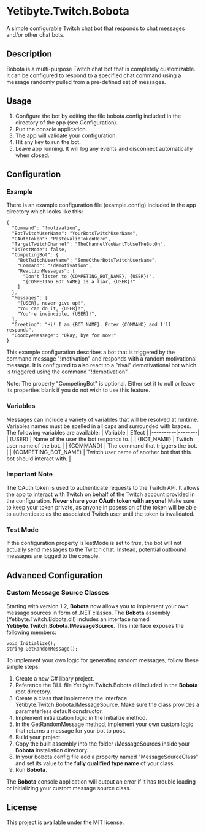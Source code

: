 # Yetibyte.Twitch.Bobota
A simple configurable Twitch chat bot that responds to chat messages and/or other chat bots.

## Description

Bobota is a multi-purpose Twitch chat bot that is completely customizable. It can be configured to respond to a specified chat command using a message randomly pulled from a 
pre-defined set of messages.

## Usage

1. Configure the bot by editing the file bobota.config included in the directory of the app (see Configuration).
2. Run the console application.
3. The app will validate your configuration.
4. Hit any key to run the bot.
5. Leave app running. It will log any events and disconnect automatically when closed.

## Configuration

### Example

There is an example configuration file (example.config) included in the app directory which looks like this:

    {
      "Command": "!motivation",
      "BotTwitchUserName": "YourBotsTwitchUserName",
      "OAuthToken": "PasteValidTokenHere",
      "TargetTwitchChannel": "TheChannelYouWantToUseTheBotOn",
      "IsTestMode": false,
      "CompetingBot": {
        "BotTwitchUserName": "SomeOtherBotsTwitchUserName",
        "Command": "!demotivation",
        "ReactionMessages": [ 
          "Don't listen to {COMPETING_BOT_NAME}, {USER}!", 
          "{COMPETING_BOT_NAME} is a liar, {USER}!" 
        ]
      },
      "Messages": [ 
        "{USER}, never give up!",
        "You can do it, {USER}!",
        "You're invincible, {USER}!",
      ],
      "Greeting": "Hi! I am {BOT_NAME}. Enter {COMMAND} and I'll respond.",
      "GoodbyeMessage": "Okay, bye for now!"
    }
    
This example configuration describes a bot that is triggered by the command message "!motivation" and responds with a random motivational message.
It is configured to also react to a "rival" demotivational bot which is triggered using the command "!demotivation".

Note: The property "CompetingBot" is optional. Either set it to null or leave its properties blank if you do not wish to use this feature.

### Variables

Messages can include a variety of variables that will be resolved at runtime. Variables names must be spelled in all caps and surrounded with braces.
The following variables are available:
| Variable | Effect |
|----------|--------|
| {USER} | Name of the user the bot responds to. |
| {BOT_NAME} | Twitch user name of the bot. |
| {COMMAND} | The command that triggers the bot. |
| {COMPETING_BOT_NAME} | Twitch user name of another bot that this bot should interact with. |

### Important Note

The OAuth token is used to authenticate requests to the Twitch API. It allows the app to interact with Twitch on behalf of the Twitch account provided in the configuration. **Never share your OAuth token with anyone!** Make sure to keep your token private, as anyone in posession of the token will be able to authenticate as the associated Twitch user until the token is invalidated.

### Test Mode

If the configuration property IsTestMode is set to *true*, the bot will not actually send messages to the Twitch chat.
Instead, potential outbound messages are logged to the console.

## Advanced Configuration

### Custom Message Source Classes

Starting with version 1.2, **Bobota** now allows you to implement your own message sources in form of .NET classes. The **Bobota** assembly (Yetibyte.Twitch.Bobota.dll) includes an interface named **Yetibyte.Twitch.Bobota.IMessageSource**. This interface exposes the following members:

    void Initialize();
    string GetRandomMessage();
    
To implement your own logic for generating random messages, follow these simple steps:

1. Create a new C# libary project.
2. Reference the DLL file Yetibyte.Twitch.Bobota.dll included in the **Bobota** root directory.
3. Create a class that implements the interface Yetibyte.Twitch.Bobota.IMessageSource. Make sure the class provides a parameterless default constructor.
4. Implement initialization logic in the Initialize method.
5. In the GetRandomMessage method, implement your own custom logic that returns a message for your bot to post.
6. Build your project.
7. Copy the built assembly into the folder /MessageSources inside your **Bobota** installation directory.
8. In your bobota.config file add a property named "MessageSourceClass" and set its value to the **fully qualified type name** of your class.
9. Run **Bobota**.

The **Bobota** console application will output an error if it has trouble loading or initializing your custom message source class.

## License

This project is available under the MIT license.
